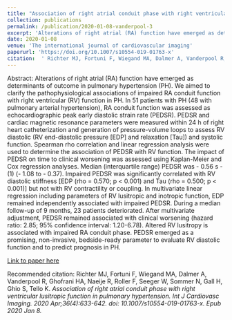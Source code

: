 ```yaml
--- 
title: "Association of right atrial conduit phase with right ventricular lusitropic function in pulmonary hypertension." 
collection: publications 
permalink: /publication/2020-01-08-vanderpool-3 
excerpt: 'Alterations of right atrial (RA) function have emerged as determinants of outcome in pulmonary hypertension (PH). We aimed to clarify the pathophysiological associations of impaired RA conduit function with right ventricular (RV) function in PH. In 51 patients with PH (48 with pulmonary arterial hypertension), RA' 
date: 2020-01-08 
venue: 'The international journal of cardiovascular imaging' 
paperurl: 'https://doi.org/10.1007/s10554-019-01763-x' 
citation:  ' Richter MJ, Fortuni F, Wiegand MA, Dalmer A, Vanderpool R, Ghofrani HA, Naeije R, Roller F, Seeger W, Sommer N, Gall H, Ghio S, Tello K. <i>Association of right atrial conduit phase with right ventricular lusitropic function in pulmonary hypertension.<i> Int J Cardiovasc Imaging. 2020 Apr;36(4):633-642. doi: 10.1007/s10554-019-01763-x. Epub 2020 Jan 8.' 
--- 
```

Abstract:  Alterations of right atrial (RA) function have emerged as determinants of outcome in pulmonary hypertension (PH). We aimed to clarify the pathophysiological associations of impaired RA conduit function with right ventricular (RV) function in PH. In 51 patients with PH (48 with pulmonary arterial hypertension), RA conduit function was assessed as echocardiographic peak early diastolic strain rate (PEDSR). PEDSR and cardiac magnetic resonance parameters were measured within 24 h of right heart catheterization and generation of pressure-volume loops to assess RV diastolic (RV end-diastolic pressure [EDP] and relaxation [Tau]) and systolic function. Spearman rho correlation and linear regression analysis were used to determine the association of PEDSR with RV function. The impact of PEDSR on time to clinical worsening was assessed using Kaplan-Meier and Cox regression analyses. Median (interquartile range) PEDSR was - 0.56 s - (1) (- 1.08 to - 0.37). Impaired PEDSR was significantly correlated with RV diastolic stiffness [EDP (rho = 0.570; p < 0.001) and Tau (rho = 0.500; p < 0.001)] but not with RV contractility or coupling. In multivariate linear regression including parameters of RV lusitropic and inotropic function, EDP remained independently associated with impaired PEDSR. During a median follow-up of 9 months, 23 patients deteriorated. After multivariate adjustment, PEDSR remained associated with clinical worsening (hazard ratio: 2.85; 95% confidence interval: 1.20-6.78). Altered RV lusitropy is associated with impaired RA conduit phase. PEDSR emerged as a promising, non-invasive, bedside-ready parameter to evaluate RV diastolic function and to predict prognosis in PH.  
 
[Link to paper here](https://doi.org/10.1007/s10554-019-01763-x) 
 
Recommended citation:  Richter MJ, Fortuni F, Wiegand MA, Dalmer A, Vanderpool R, Ghofrani HA, Naeije R, Roller F, Seeger W, Sommer N, Gall H, Ghio S, Tello K. <i>Association of right atrial conduit phase with right ventricular lusitropic function in pulmonary hypertension.<i> Int J Cardiovasc Imaging. 2020 Apr;36(4):633-642. doi: 10.1007/s10554-019-01763-x. Epub 2020 Jan 8. 
